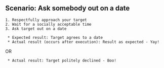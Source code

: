 ## Scenario: Ask somebody out on a date

```
1. Respectfully approach your target 
2. Wait for a socially acceptable time 
3. Ask target out on a date 
```
```
 * Expected result: Target agrees to a date 
 * Actual result (occurs after execution): Result as expected - Yay! 
 ```

OR
```
 * Actual result: Target politely declined - Boo! 
```
